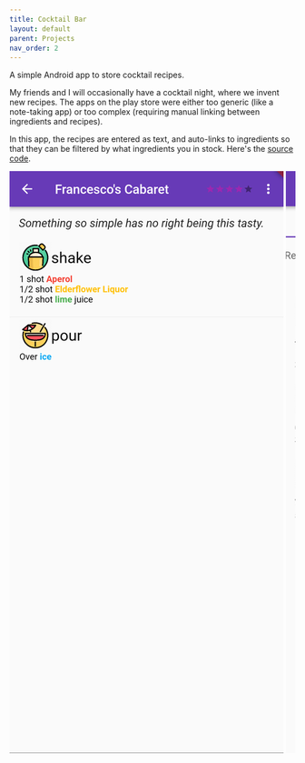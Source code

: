 ```yaml
---
title: Cocktail Bar
layout: default
parent: Projects
nav_order: 2
---
```


<link rel="stylesheet" href="../css/images.css">

A simple Android app to store cocktail recipes.

My friends and I will occasionally have a cocktail night, where we invent new recipes. The apps on the play store were either too generic (like a note-taking app) or too complex (requiring manual linking between ingredients and recipes).

In this app, the recipes are entered as text, and auto-links to ingredients so that they can be filtered by what ingredients you in stock. Here's the [source code].

<div style="overflow: auto; white-space: nowrap;">
<img src="../assets/images/cocktail_bar00.png" class="screenshot" onclick="openFullscreen(this)"/>
<img src="../assets/images/cocktail_bar01.png" class="screenshot"/>
<img src="../assets/images/cocktail_bar02.png" class="screenshot"/>
<img src="../assets/images/cocktail_bar03.png" class="screenshot"/>
</div>

<script>
    function openFullscreen(img) {
        img.requestFullscreen();
    }
</script>

[source code]: https://github.com/Nick-Sullivan/cocktail-bar
